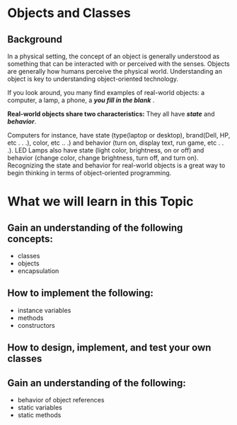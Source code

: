 # Objects and Classes 

## Background

In a physical setting, the concept of an object is generally understood as something that can be
interacted with or perceived with the senses.  Objects are generally how humans perceive the
physical world.  Understanding an object is key to understanding object-oriented technology. 

If you look around, you many find examples of real-world objects: a computer, a lamp, a
phone, a ___you fill in the blank___ .  

**Real-world objects share two characteristics:** 
   They all have ***state*** and ***behavior***. 
   
Computers for instance, have state (type(laptop or desktop), brand(Dell, HP, etc . . .), color, etc
.. .) and behavior (turn on, display text, run game, etc . . .). LED Lamps also have state (light
color, brightness, on or off) and behavior (change color,
change brightness, turn off, and turn on). Recognizing the state and behavior for real-world
objects is a great way to begin thinking in terms of object-oriented programming.  

# What we will learn in this Topic 

## Gain an understanding of the following concepts:

   * classes
   * objects
   * encapsulation

## How to implement the following: 
   * instance variables
   * methods
   * constructors

## How to design, implement, and test your own classes

## Gain an understanding of the following: 
   * behavior of object references
   * static variables
   * static methods

